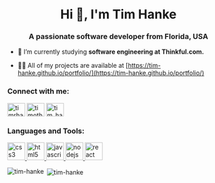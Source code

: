 <h1 align="center">Hi 👋, I'm Tim Hanke</h1>
<h3 align="center">A passionate software developer from Florida, USA</h3>

- 🌱 I’m currently studying **software engineering at Thinkful.com.**

- 👨‍💻 All of my projects are available at [https://tim-hanke.github.io/portfolio/](https://tim-hanke.github.io/portfolio/)

<p align="left">
<h3 align="left">Connect with me:</h3>
<a href="https://twitter.com/timrhanke" target="blank"><img align="center" src="https://cdn.jsdelivr.net/npm/simple-icons@3.0.1/icons/twitter.svg" alt="timrhanke" height="30" width="40" /></a>
<a href="https://linkedin.com/in/timothy-hanke" target="blank"><img align="center" src="https://cdn.jsdelivr.net/npm/simple-icons@3.0.1/icons/linkedin.svg" alt="timothy-hanke" height="30" width="40" /></a>
<a href="https://www.hackerrank.com/tim_hanke" target="blank"><img align="center" src="https://cdn.jsdelivr.net/npm/simple-icons@3.0.1/icons/hackerrank.svg" alt="tim_hanke" height="30" width="40" /></a>
</p>

<h3 align="left">Languages and Tools:</h3>
<p align="left"> <a href="https://www.w3schools.com/css/" target="_blank"> <img src="https://devicons.github.io/devicon/devicon.git/icons/css3/css3-original-wordmark.svg" alt="css3" width="40" height="40"/> </a> <a href="https://www.w3.org/html/" target="_blank"> <img src="https://devicons.github.io/devicon/devicon.git/icons/html5/html5-original-wordmark.svg" alt="html5" width="40" height="40"/> </a> <a href="https://developer.mozilla.org/en-US/docs/Web/JavaScript" target="_blank"> <img src="https://devicons.github.io/devicon/devicon.git/icons/javascript/javascript-original.svg" alt="javascript" width="40" height="40"/> </a> <a href="https://nodejs.org" target="_blank"> <img src="https://devicons.github.io/devicon/devicon.git/icons/nodejs/nodejs-original-wordmark.svg" alt="nodejs" width="40" height="40"/> </a> <a href="https://reactjs.org/" target="_blank"> <img src="https://devicons.github.io/devicon/devicon.git/icons/react/react-original-wordmark.svg" alt="react" width="40" height="40"/> </a> </p>

<p><img align="left" src="https://github-readme-stats.vercel.app/api/top-langs/?username=tim-hanke&layout=compact" alt="tim-hanke" /></p>

<p>&nbsp;<img align="center" src="https://github-readme-stats.vercel.app/api?username=tim-hanke&show_icons=true" alt="tim-hanke" /></p>

